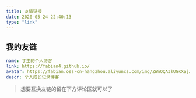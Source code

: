 ```yaml
---
title: 友情链接
date: 2020-05-24 22:40:13
type: "link"
---
```

## 我的友链
~~~yml
name: 丁生的个人博客
link: https://fabian4.github.io/
avatar: https://fabian.oss-cn-hangzhou.aliyuncs.com/img/ZWnOQA3kUGKXSjJ.jpg
descr: 个人成长记录博客
~~~

> 想要互换友链的留在下方评论区就可以了